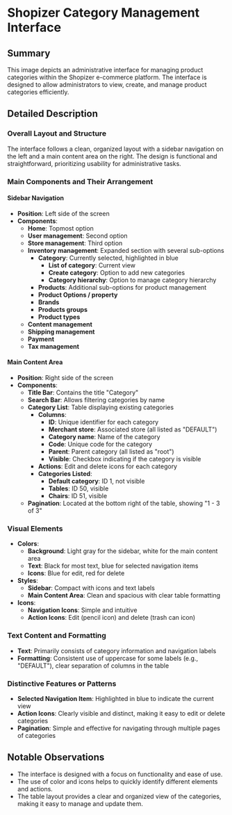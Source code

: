 # Shopizer Category Management Interface

## Summary
This image depicts an administrative interface for managing product categories within the Shopizer e-commerce platform. The interface is designed to allow administrators to view, create, and manage product categories efficiently.

## Detailed Description

### Overall Layout and Structure
The interface follows a clean, organized layout with a sidebar navigation on the left and a main content area on the right. The design is functional and straightforward, prioritizing usability for administrative tasks.

### Main Components and Their Arrangement

#### Sidebar Navigation
- **Position**: Left side of the screen
- **Components**:
  - **Home**: Topmost option
  - **User management**: Second option
  - **Store management**: Third option
  - **Inventory management**: Expanded section with several sub-options
    - **Category**: Currently selected, highlighted in blue
      - **List of category**: Current view
      - **Create category**: Option to add new categories
      - **Category hierarchy**: Option to manage category hierarchy
    - **Products**: Additional sub-options for product management
    - **Product Options / property**
    - **Brands**
    - **Products groups**
    - **Product types**
  - **Content management**
  - **Shipping management**
  - **Payment**
  - **Tax management**

#### Main Content Area
- **Position**: Right side of the screen
- **Components**:
  - **Title Bar**: Contains the title "Category"
  - **Search Bar**: Allows filtering categories by name
  - **Category List**: Table displaying existing categories
    - **Columns**:
      - **ID**: Unique identifier for each category
      - **Merchant store**: Associated store (all listed as "DEFAULT")
      - **Category name**: Name of the category
      - **Code**: Unique code for the category
      - **Parent**: Parent category (all listed as "root")
      - **Visible**: Checkbox indicating if the category is visible
    - **Actions**: Edit and delete icons for each category
    - **Categories Listed**:
      - **Default category**: ID 1, not visible
      - **Tables**: ID 50, visible
      - **Chairs**: ID 51, visible
  - **Pagination**: Located at the bottom right of the table, showing "1 - 3 of 3"

### Visual Elements
- **Colors**:
  - **Background**: Light gray for the sidebar, white for the main content area
  - **Text**: Black for most text, blue for selected navigation items
  - **Icons**: Blue for edit, red for delete
- **Styles**:
  - **Sidebar**: Compact with icons and text labels
  - **Main Content Area**: Clean and spacious with clear table formatting
- **Icons**:
  - **Navigation Icons**: Simple and intuitive
  - **Action Icons**: Edit (pencil icon) and delete (trash can icon)

### Text Content and Formatting
- **Text**: Primarily consists of category information and navigation labels
- **Formatting**: Consistent use of uppercase for some labels (e.g., "DEFAULT"), clear separation of columns in the table

### Distinctive Features or Patterns
- **Selected Navigation Item**: Highlighted in blue to indicate the current view
- **Action Icons**: Clearly visible and distinct, making it easy to edit or delete categories
- **Pagination**: Simple and effective for navigating through multiple pages of categories

## Notable Observations
- The interface is designed with a focus on functionality and ease of use.
- The use of color and icons helps to quickly identify different elements and actions.
- The table layout provides a clear and organized view of the categories, making it easy to manage and update them.